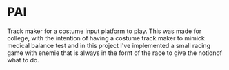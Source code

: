 # PAI
Track maker for a costume input platform to play.
This was made for college, with the intention of having a costume track maker to mimick medical balance test and in this project I've implemented a small racing game with enemie that is always in the fornt of the race to give the notionof what to do.